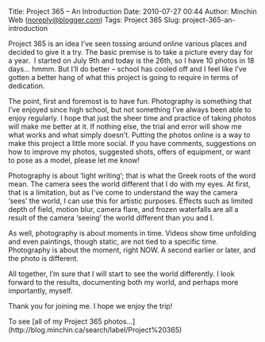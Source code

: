 Title: Project 365 – An Introduction
Date: 2010-07-27 00:44
Author: Minchin Web (noreply@blogger.com)
Tags: Project 365
Slug: project-365-an-introduction

Project 365 is an idea I’ve seen tossing around online various places
and decided to give it a try. The basic premise is to take a picture
every day for a year.  I started on July 9th and today is the 26th, so I
have 10 photos in 18 days… hmmm. But I’ll do better – school has cooled
off and I feel like I’ve gotten a better hang of what this project is
going to require in terms of dedication.

</p>
The point, first and foremost is to have fun. Photography is something
that I’ve enjoyed since high school, but not something I’ve always been
able to enjoy regularly. I hope that just the sheer time and practice of
taking photos will make me better at it. If nothing else, the trial and
error will show me what works and what simply doesn’t. Putting the
photos online is a way to make this project a little more social. If you
have comments, suggestions on how to improve my photos, suggested shots,
offers of equipment, or want to pose as a model, please let me know!

</p>
Photography is about ‘light writing’; that is what the Greek roots of
the word mean. The camera sees the world different that I do with my
eyes. At first, that is a limitation, but as I’ve come to understand the
way the camera ‘sees’ the world, I can use this for artistic purposes.
Effects such as limited depth of field, motion blur, camera flare, and
frozen waterfalls are all a result of the camera ‘seeing’ the world
different than you and I.

</p>
As well, photography is about moments in time. Videos show time
unfolding and even paintings, though static, are not tied to a specific
time. Photography is about the moment, right NOW. A second earlier or
later, and the photo is different.

</p>
All together, I’m sure that I will start to see the world differently. I
look forward to the results, documenting both my world, and perhaps more
importantly, myself.

</p>
Thank you for joining me. I hope we enjoy the trip!

</p>
To see [all of my Project 365
photos...](http://blog.minchin.ca/search/label/Project%20365)

</p>

